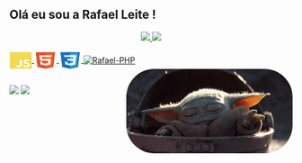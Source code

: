 ## Olá eu sou a Rafael Leite !
<div align="center">
  <a href="https://https://github.com/Rafaelzera7">
  <img height="180em" src="https://github-readme-stats.vercel.app/api?username=Rafaelzera7&show_icons=true&theme=dark&include_all_commits=true&count_private=true"/>
  <img height="180em" src="https://github-readme-stats.vercel.app/api/top-langs/?username=Rafaelzera7&layout=compact&langs_count=7&theme=dark"/>
</div>
<div style="display: inline_block"><br>
  <img align="center" alt="Rafael-Js" height="30" width="40" src="https://raw.githubusercontent.com/devicons/devicon/master/icons/javascript/javascript-plain.svg">
  <img align="center" alt="Rafael-HTML" height="30" width="40" src="https://raw.githubusercontent.com/devicons/devicon/master/icons/html5/html5-original.svg">
  <img align="center" alt="Rafael-CSS" height="30" width="40" src="https://raw.githubusercontent.com/devicons/devicon/master/icons/css3/css3-original.svg">
   <img align="center" alt="Rafael-PHP" height="30" width="40" src="https://cdn.jsdelivr.net/gh/devicons/devicon/icons/php/php-original.svg">

          
  <img align="right" alt="Rafael-pic" height="150" style="border-radius:50px;" src="yoda.gif">
</div>
  
  ##
 
<div> 
  
  <a href="https://www.instagram.com/rafaelleitef/" target="_blank"><img src="https://img.shields.io/badge/-Instagram-%23E4405F?style=for-the-badge&logo=instagram&logoColor=white" target="_blank"></a> 
  <a href="https://www.linkedin.com/in/rafael-leite-fernandes-583419234/" target="_blank"><img src="https://img.shields.io/badge/-LinkedIn-%230077B5?style=for-the-badge&logo=linkedin&logoColor=white" target="_blank"></a> 

</div>
